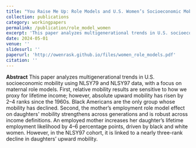 ```yaml
---
title: "You Raise Me Up: Role Models and U.S. Women’s Socioeconomic Mobility"
collection: publications
category: workingpapers
permalink: /publication/role_model_women
excerpt: 'This paper analyzes multigenerational trends in U.S. socioeconomic mobility using NLSY79 and NLSY97 data, with a focus on maternal role models.'
date: 2024-05-01
venue: ''
slidesurl: ''
paperurl: 'http://owenrask.github.io/files/women_role_models.pdf'
citation: ''
---
```


**Abstract**
This paper analyzes multigenerational trends in U.S. socioeconomic mobility using NLSY79 and NLSY97 data, with a focus on maternal role models. First, relative mobility results are sensitive to how we proxy for lifetime income; however, absolute upward mobility has risen by 2–4 ranks since the 1960s. Black Americans are the only group whose mobility has declined. Second, the mother’s employment role model effect on daughters' mobility strengthens across generations and is robust across income definitions. An employed mother increases her daughter’s lifetime employment likelihood by 4–6 percentage points, driven by black and white women. However, in the NLSY97 cohort, it is linked to a nearly three-rank decline in daughters’ upward mobility.
